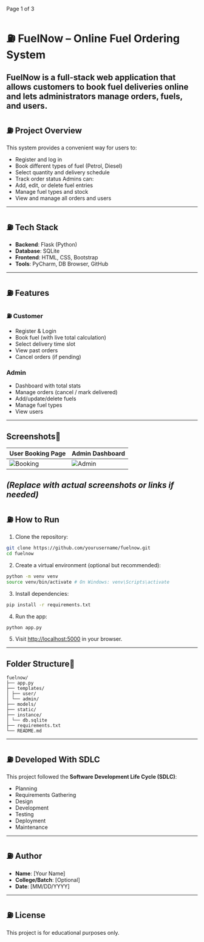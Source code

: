 
Page
1
of 3
# ⛽ FuelNow – Online Fuel Ordering System
FuelNow is a full-stack web application that allows customers to book fuel
deliveries online and lets administrators manage orders, fuels, and users.
---
## ⛽ Project Overview
This system provides a convenient way for users to:
- Register and log in
- Book different types of fuel (Petrol, Diesel)
- Select quantity and delivery schedule
- Track order status
Admins can:
- Add, edit, or delete fuel entries
- Manage fuel types and stock
- View and manage all orders and users
---
## ⛽ Tech Stack
- **Backend**: Flask (Python)
- **Database**: SQLite
- **Frontend**: HTML, CSS, Bootstrap
- **Tools**: PyCharm, DB Browser, GitHub
---
## ⛽ Features
### ⛽ Customer
- Register & Login
- Book fuel (with live total calculation)
- Select delivery time slot
- View past orders
- Cancel orders (if pending)
### Admin
- Dashboard with total stats
- Manage orders (cancel / mark delivered)
- Add/update/delete fuels
- Manage fuel types
- View users
---
## Screenshots
| User Booking Page | Admin Dashboard |
|-------------------|------------------|
| ![Booking](uploads/booking.png) | ![Admin](uploads/admin_dashboard.png) |
_(Replace with actual screenshots or links if needed)_
---
## ⛽ How to Run
1. Clone the repository:
```bash
git clone https://github.com/yourusername/fuelnow.git
cd fuelnow
```
2. Create a virtual environment (optional but recommended):
```bash
python -m venv venv
source venv/bin/activate # On Windows: venv\Scripts\activate
```
3. Install dependencies:
```bash
pip install -r requirements.txt
```
4. Run the app:
```bash
python app.py
```
5. Visit [http://localhost:5000](http://localhost:5000) in your browser.
---
## Folder Structure
```
fuelnow/
├── app.py
├── templates/
│ ├── user/
│ └── admin/
├── models/
├── static/
├── instance/
│ └── db.sqlite
├── requirements.txt
└── README.md
```
---
## ⛽ Developed With SDLC
This project followed the **Software Development Life Cycle (SDLC)**:
- Planning
- Requirements Gathering
- Design
- Development
- Testing
- Deployment
- Maintenance
---
## ⛽ Author
- **Name**: [Your Name]
- **College/Batch**: [Optional]
- **Date**: [MM/DD/YYYY]
---
## ⛽ License
This project is for educational purposes only.
